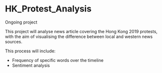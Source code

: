 # HK_Protest_Analysis
Ongoing project

This project will analyse news article covering the Hong Kong 2019 protests, with the aim of visualising the difference between local and western news sources.

This process will include:
  - Frequency of specific words over the timeline
  - Sentiment analysis
  
